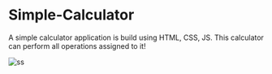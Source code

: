 # Simple-Calculator

A simple calculator application is build using HTML, CSS, JS.
This calculator can perform all operations assigned to it!

![ss](https://github.com/SrushtiSawant15/Simple-Calculator/assets/98805433/5d494e0c-ad0e-4b57-9b51-122ec5d7893d)
